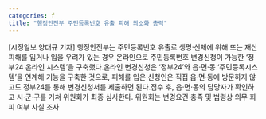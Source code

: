 ```yaml
---
categories: f
title: "행정안전부 주민등록번호 유출 피해 최소화 총력"
---
```

[시정일보 양대규 기자] 행정안전부는 주민등록번호 유출로 생명·신체에 위해 또는 재산 피해를 입거나 입을 우려가 있는 경우 온라인으로 주민등록번호 변경신청이 가능한 ‘정부24 온라인 시스템’을 구축했다.온라인 변경신청은 ‘정부24’와 읍·면·동 ‘주민등록시스템’을 연계해 기능을 구축한 것으로, 피해를 입은 신청인은 직접 읍·면·동에 방문하지 않고도 정부24를 통해 변경신청서를 제출하면 된다.접수 후, 읍·면·동의 담당자가 확인하고 시·군·구를 거쳐 위원회가 최종 심사한다. 위원회는 변경요건 충족 및 법령상 의무 회피 여부 사실 조사
